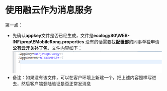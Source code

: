 # 使用融云作为消息服务

第一点：
* 先确认**appkey**文件是否已经生成，文件是**ecology80\WEB-INF\prop\EMobileRong.properties**
没有的话需要找**配置部**的同事单独申请**公有云开关补丁包**，文件内容如下：
![后端应用中心](/image/c2/appkey.png "Title")
* 备注：如果没有该文件，可以在客户环境上新建一个，把上述内容照样写进去，然后客户端登陆验证是否正常发消息
